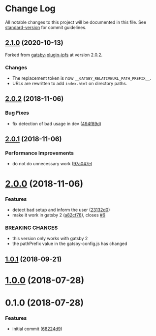 # Change Log

All notable changes to this project will be documented in this file. See [standard-version](https://github.com/conventional-changelog/standard-version) for commit guidelines.

<a name="2.1.0"></a>
## [2.1.0](https://github.com/ethomson/gatsby-plugin-relativeurl/compare/v2.1.0...176c5348be62ee1c2cb23b1d8fe3b1968d9aa28b) (2020-10-13)

Forked from [gatsby-plugin-ipfs](https://github.com/moxystudio/gatsby-plugin-ipfs) at version 2.0.2.

### Changes

* The replacement token is now `__GATSBY_RELATIVEURL_PATH_PREFIX__`.
* URLs are rewritten to add `index.html` on directory paths.

<a name="2.0.2"></a>
## [2.0.2](https://github.com/moxystudio/gatsby-plugin-ipfs/compare/v2.0.1...v2.0.2) (2018-11-06)


### Bug Fixes

* fix detection of bad usage in dev ([494f89d](https://github.com/moxystudio/gatsby-plugin-ipfs/commit/494f89d))



<a name="2.0.1"></a>
## [2.0.1](https://github.com/moxystudio/gatsby-plugin-ipfs/compare/v2.0.0...v2.0.1) (2018-11-06)


### Performance Improvements

* do not do unnecessary work ([97a047e](https://github.com/moxystudio/gatsby-plugin-ipfs/commit/97a047e))



<a name="2.0.0"></a>
# [2.0.0](https://github.com/moxystudio/gatsby-plugin-ipfs/compare/v1.0.1...v2.0.0) (2018-11-06)


### Features

* detect bad setup and inform the user ([23132d0](https://github.com/moxystudio/gatsby-plugin-ipfs/commit/23132d0))
* make it work in gatsby 2 ([a82cf78](https://github.com/moxystudio/gatsby-plugin-ipfs/commit/a82cf78)), closes [#6](https://github.com/moxystudio/gatsby-plugin-ipfs/issues/6)


### BREAKING CHANGES

* this version only works with gatsby 2
* the pathPrefix value in the gatsby-config.js has changed



<a name="1.0.1"></a>
## [1.0.1](https://github.com/moxystudio/gatsby-plugin-ipfs/compare/v1.0.0...v1.0.1) (2018-09-21)



<a name="1.0.0"></a>
# [1.0.0](https://github.com/moxystudio/gatsby-plugin-ipfs/compare/v0.1.0...v1.0.0) (2018-07-28)



<a name="0.1.0"></a>
# 0.1.0 (2018-07-28)


### Features

* initial commit ([68224d9](https://github.com/moxystudio/gatsby-plugin-ipfs/commit/68224d9))
